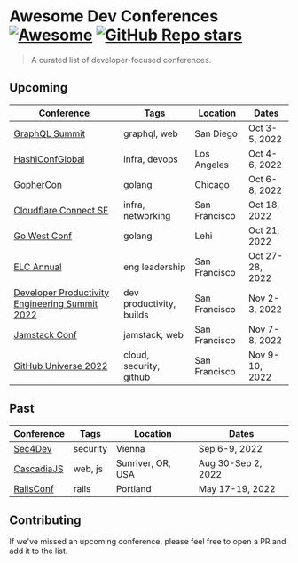 # Awesome Dev Conferences [![Awesome](https://awesome.re/badge-flat2.svg)](https://awesome.re) [![GitHub Repo stars](https://img.shields.io/github/stars/warrant-dev/awesome-dev-conferences?style=social)](https://github.com/warrant-dev/awesome-dev-conferences)

> A curated list of developer-focused conferences.

## Upcoming

| Conference | Tags | Location | Dates |
| ---------- | ---- | -------- | ----- |
| [GraphQL Summit](https://summit.graphql.com/event/9cabb0aa-eb3c-4bfd-bf74-3dcc4c82c066/summary) | graphql, web | San Diego | Oct 3-5, 2022 |
| [HashiConfGlobal](https://hashiconf.com/global/) | infra, devops | Los Angeles | Oct 4-6, 2022 |
| [GopherCon](https://www.gophercon.com/) | golang | Chicago | Oct 6-8, 2022 |
| [Cloudflare Connect SF](https://events.www.cloudflare.com/flow/cloudflare/connect22sf/landing/page/page) | infra, networking | San Francisco | Oct 18, 2022 |
| [Go West Conf](https://www.gowestconf.com/) | golang | Lehi | Oct 21, 2022 |
| [ELC Annual](https://sfelc.com/annual2022) | eng leadership | San Francisco | Oct 27-28, 2022 |
| [Developer Productivity Engineering Summit 2022](https://dpesummit.com/) | dev productivity, builds | San Francisco | Nov 2-3, 2022 |
| [Jamstack Conf](https://jamstack.org/conf/) | jamstack, web | San Francisco | Nov 7-8, 2022 |
| [GitHub Universe 2022](https://githubuniverse.com/) | cloud, security, github | San Francisco | Nov 9-10, 2022 |

## Past

| Conference | Tags | Location | Dates |
| ---------- | ---- | -------- | ----- |
| [Sec4Dev](https://sec4dev.io/) | security | Vienna | Sep 6-9, 2022 |
| [CascadiaJS](https://2022.cascadiajs.com/) | web, js | Sunriver, OR, USA | Aug 30-Sep 2, 2022 |
| [RailsConf](https://railsconf.org/) | rails | Portland | May 17-19, 2022 |

## Contributing

If we've missed an upcoming conference, please feel free to open a PR and add it to the list.
